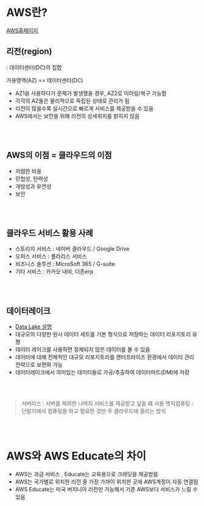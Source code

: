# AWS란?

[AWS홈페이지](https://aws.amazon.com/ko/?nc2=h_lg)

## 리전(region) 
: 데이터센터(DC)의 집합

가용영역(AZ) == 데이터센터(DC)

* AZ1을 사용하다가 문제가 발생했을 경우, AZ2로 미러링/복구 가능함
* 각각의 AZ들은 물리적으로 독립된 상태로 관리가 됨
* 리전이 많을수록 실시간으로 빠르게 서비스를 제공받을 수 있음
* AWS에서는 보안을 위해 리전의 상세위치를 밝히지 않음

<br><br>

## AWS의 이점 = 클라우드의 이점
* 저렴한 비용
* 민첩성, 탄력성
* 개방성과 유연성
* 보안

<br><br>

## 클라우드 서비스 활용 사례
* 스토리지 서비스 : 네이버 클라우드 / Google Drive
* 오피스 서비스 : 폴라리스 서비스
* 비즈니스 솔루션 : MicroSoft 365 / G-suite
* 기타 서비스 : 카카오 내비, 더존erp

<br><br>

## 데이터레이크 
* [Data Lake 설명](https://www.redhat.com/ko/topics/data-storage/what-is-a-data-lake)
* 대규모의 다양한 원시 데이터 세트를 기본 형식으로 저장하는 데이터 리포지토리 유형
* 데이터 레이크를 사용하면 정제되지 않은 데이터를 볼 수 있음
* 데이터에 대해 전체적인 대규모 리포지토리를 엔터프라이즈 환경에서 데이터 관리 전략으로 보편화 가능
* 데이터레이크에서 의미있는 데이터들로 가공/추출하여 데이터마트(DM)에 저장

<br><br>

> 서버리스 : 서버를 제외한 나머지 서비스를 제공받고 싶을 떄 사용
> 엣지컴퓨팅 : 단말기에서 컴퓨팅을 하고 필요한 것만 주 클라우드에 올리는 방식

<BR><BR>

# AWS와 AWS Educate의 차이
* AWS는 과금 서비스 , Educate는 교육용으로 크레딧을 제공받음
* AWS는 국가별로 위치한 리전 중 가장 가까이 위치한 곳에 AWS계정이 자동 연결됨
* AWS Educate는 미국 버지니아 리전만 가능해서 기존 AWS보다 서비스가 느릴 수 있음

